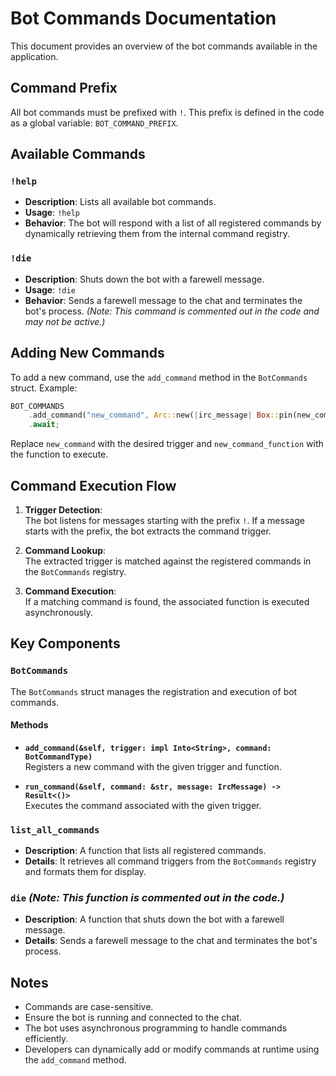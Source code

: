 # Bot Commands Documentation

This document provides an overview of the bot commands available in the application.

## Command Prefix

All bot commands must be prefixed with `!`. This prefix is defined in the code as a global variable: `BOT_COMMAND_PREFIX`.

## Available Commands

### `!help`

- **Description**: Lists all available bot commands.
- **Usage**: `!help`
- **Behavior**: The bot will respond with a list of all registered commands by dynamically retrieving them from the internal command registry.

### `!die`

- **Description**: Shuts down the bot with a farewell message.
- **Usage**: `!die`
- **Behavior**: Sends a farewell message to the chat and terminates the bot's process. _(Note: This command is commented out in the code and may not be active.)_

## Adding New Commands

To add a new command, use the `add_command` method in the `BotCommands` struct. Example:

```rust
BOT_COMMANDS
    .add_command("new_command", Arc::new(|irc_message| Box::pin(new_command_function(irc_message))))
    .await;
```

Replace `new_command` with the desired trigger and `new_command_function` with the function to execute.

## Command Execution Flow

1. **Trigger Detection**:  
   The bot listens for messages starting with the prefix `!`. If a message starts with the prefix, the bot extracts the command trigger.

2. **Command Lookup**:  
   The extracted trigger is matched against the registered commands in the `BotCommands` registry.

3. **Command Execution**:  
   If a matching command is found, the associated function is executed asynchronously.

## Key Components

### `BotCommands`

The `BotCommands` struct manages the registration and execution of bot commands.

#### Methods

- **`add_command(&self, trigger: impl Into<String>, command: BotCommandType)`**  
  Registers a new command with the given trigger and function.

- **`run_command(&self, command: &str, message: IrcMessage) -> Result<()>`**  
  Executes the command associated with the given trigger.

### `list_all_commands`

- **Description**: A function that lists all registered commands.
- **Details**: It retrieves all command triggers from the `BotCommands` registry and formats them for display.

### `die` _(Note: This function is commented out in the code.)_

- **Description**: A function that shuts down the bot with a farewell message.
- **Details**: Sends a farewell message to the chat and terminates the bot's process.

## Notes

- Commands are case-sensitive.
- Ensure the bot is running and connected to the chat.
- The bot uses asynchronous programming to handle commands efficiently.
- Developers can dynamically add or modify commands at runtime using the `add_command` method.

